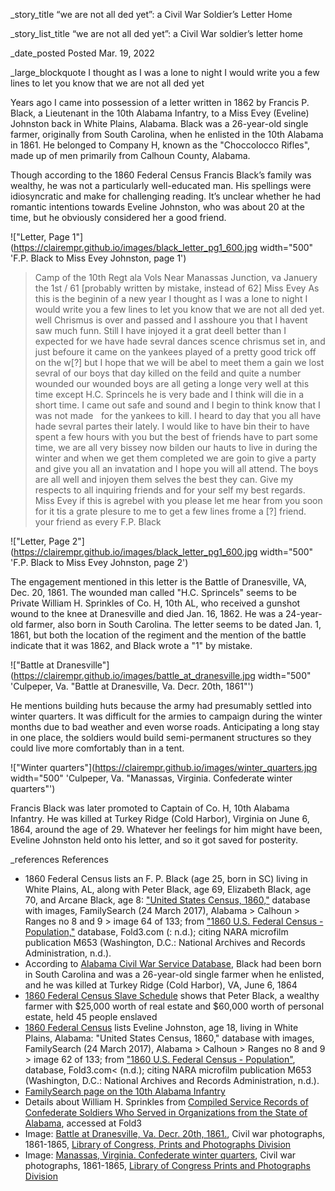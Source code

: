 _story_title “we are not all ded yet”: a Civil War Soldier’s Letter Home

_story_list_title “we are not all ded yet”: a Civil War soldier’s letter home  

_date_posted Posted Mar. 19, 2022

_large_blockquote I thought as I was a lone to night I would write you a few lines to let you know that we are not all ded yet

Years ago I came into possession of a letter written in 1862 by Francis P. Black, a Lieutenant in the 10th Alabama Infantry, to a Miss Evey (Eveline) Johnston back in White Plains, Alabama. Black was a 26-year-old single farmer, originally from South Carolina, when he enlisted in the 10th Alabama in 1861. He belonged to Company H, known as the "Choccolocco Rifles", made up of men primarily from Calhoun County, Alabama.

Though according to the 1860 Federal Census Francis Black’s family was wealthy, he was not a particularly well-educated man. His spellings were idiosyncratic and make for challenging reading. It’s unclear whether he had romantic intentions towards Eveline Johnston, who was about 20 at the time, but he obviously considered her a good friend.

!["Letter, Page 1"](https://clairempr.github.io/images/black_letter_pg1_600.jpg width="500" 'F.P. Black to Miss Evey Johnston, page 1')

> Camp of the 10th Regt ala Vols
> Near Manassas Junction, va
> Januery the 1st / 61 [probably written by mistake, instead of 62]
> Miss Evey
> As this is the beginin of a new year I thought as I was a lone to night I would write you a few lines to let you know that we are not all ded yet. well Chrismus is over and passed and I asshoure you that I havent saw much funn. Still I have injoyed it a grat deell better than I expected for we have hade sevral dances scence chrismus set in, and just befoure it came on the yankees played of a pretty good trick off on the w[?] but I hope that we will be abel to meet them a gain we lost sevral of our boys that day killed on the feild and quite a number wounded our wounded boys are all geting a longe very well at this time except H.C. Sprincels he is very bade and I think will die in a short time. I came out safe and sound and I begin to think know that I was not made    for the yankees to kill. I heard to day that you all have hade sevral partes their lately. I would like to have bin their to have spent a few hours with you but the best of friends have to part some time, we are all very bissey now bilden our hauts to live in during the winter and when we get them completed we are goin to give a party and give you all an invatation and I hope you will all attend. The boys are all well and injoyen them selves the best they can. Give my respects to all inquiring friends and for your self my best regards. Miss Evey if this is agrebel with you please let me hear from you soon for it tis a grate plesure to me to get a few lines frome a [?] friend. your friend as every
> F.P. Black

!["Letter, Page 2"](https://clairempr.github.io/images/black_letter_pg1_600.jpg width="500" 'F.P. Black to Miss Evey Johnston, page 2')

The engagement mentioned in this letter is the Battle of Dranesville, VA, Dec. 20, 1861. The wounded man called "H.C. Sprincels" seems to be Private William H. Sprinkles of Co. H, 10th AL, who received a gunshot wound to the knee at Dranesville and died Jan. 16, 1862. He was a 24-year-old farmer, also born in South Carolina. The letter seems to be dated Jan. 1, 1861, but both the location of the regiment and the mention of the battle indicate that it was 1862, and Black wrote a "1" by mistake. 

!["Battle at Dranesville"](https://clairempr.github.io/images/battle_at_dranesville.jpg width="500" 'Culpeper, Va. "Battle at Dranesville, Va. Decr. 20th, 1861"')

He mentions building huts because the army had presumably settled into winter quarters. It was difficult for the armies to campaign during the winter months due to bad weather and even worse roads. Anticipating a long stay in one place, the soldiers would build semi-permanent structures so they could live more comfortably than in a tent.

!["Winter quarters"](https://clairempr.github.io/images/winter_quarters.jpg width="500" 'Culpeper, Va. "Manassas, Virginia. Confederate winter quarters"')

Francis Black was later promoted to Captain of Co. H, 10th Alabama Infantry. He was killed at Turkey Ridge (Cold Harbor), Virginia on June 6, 1864, around the age of 29. Whatever her feelings for him might have been, Eveline Johnston held onto his letter, and so it got saved for posterity.

_references References
- 1860 Federal Census lists an F. P. Black (age 25, born in SC) living in White Plains, AL, along with Peter Black, age 69, Elizabeth Black, age 70, and Arcane Black, age 8: <a href="https://familysearch.org/ark:/61903/3:1:33SQ-GYBR-S4P?cc=1473181&wc=7QN3-GLG%3A1589422203%2C1589422213%2C1592312894">"United States Census, 1860,"</a> database with images, FamilySearch</a> (24 March 2017), Alabama > Calhoun > Ranges no 8 and 9 > image 64 of 133; from <a href="http://www.fold3.com">"1860 U.S. Federal Census - Population,"</a> database, Fold3.com (: n.d.); citing NARA microfilm publication M653 (Washington, D.C.: National Archives and Records Administration, n.d.).
- According to <a href="https://archives.alabama.gov/civilwar/soldier.cfm?id=14421">Alabama Civil War Service Database</a>, Black had been born in South Carolina and was a 26-year-old single farmer when he enlisted, and he was killed at Turkey Ridge (Cold Harbor), VA, June 6, 1864
- <a href="https://search.ancestry.com/cgi-bin/sse.dll?dbid=7668&indiv=try&h=91489114">1860 Federal Census Slave Schedule</a> shows that Peter Black, a wealthy farmer with $25,000 worth of real estate and $60,000 worth of personal estate, held 45 people enslaved
- <a href="https://familysearch.org/ark:/61903/3:1:33S7-9YBR-S7P?cc=1473181&wc=7QN3-GLG%3A1589422203%2C1589422213%2C1592312894">1860 Federal Census</a> lists Eveline Johnston, age 18, living in White Plains, Alabama: "United States Census, 1860," database with images, FamilySearch (24 March 2017), Alabama > Calhoun > Ranges no 8 and 9 > image 62 of 133; from <a href="http://www.fold3.com">"1860 U.S. Federal Census - Population"</a>, database, Fold3.com< (n.d.); citing NARA microfilm publication M653 (Washington, D.C.: National Archives and Records Administration, n.d.).
- <a href="https://www.familysearch.org/en/wiki/10th_Regiment,_Alabama_Infantry">FamilySearch page on the 10th Alabama Infantry</a>
- Details about William H. Sprinkles from <a href="https://www.fold3.com/image/11513888">Compiled Service Records of Confederate Soldiers Who Served in Organizations from the State of Alabama</a>, accessed at Fold3
- Image: <a href="https://www.loc.gov/resource/gvhs01.vhs00001/">Battle at Dranesville, Va. Decr. 20th, 1861.</a>, Civil war photographs, 1861-1865, <a href="https://www.loc.gov/pictures/">Library of Congress, Prints and Photographs Division</a>
- Image: <a href="https://www.loc.gov/pictures/collection/cwp/item/2018666349/">Manassas, Virginia. Confederate winter quarters</a>, Civil war photographs, 1861-1865, <a href="https://www.loc.gov/pictures/">Library of Congress Prints and Photographs Division</a>
